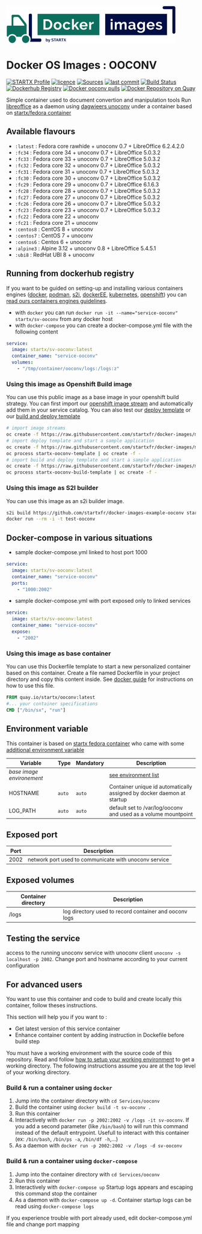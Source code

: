 [![startxfr/docker-images](https://raw.githubusercontent.com/startxfr/docker-images/master/travis/logo-small.svg?sanitize=true)](https://github.com/startxfr/docker-images)

# Docker OS Images : OOCONV

[![STARTX Profile](https://img.shields.io/badge/provider-startx-green.svg)](https://github.com/startxfr) [![licence](https://img.shields.io/github/license/startxfr/docker-images.svg)](https://github.com/startxfr/docker-images) [![Sources](https://img.shields.io/badge/startxfr-docker--images-blue.svg)](https://github.com/startxfr/docker-images/tree/master/Services/ooconv/) [![last commit](https://img.shields.io/github/last-commit/startxfr/docker-images.svg)](https://github.com/startxfr/docker-images) [![Build Status](https://travis-ci.org/startxfr/docker-images.svg?branch=master)](https://travis-ci.org/startxfr/docker-images) [![Dockerhub Registry](https://img.shields.io/docker/build/startx/sv-ooconv.svg)](https://hub.docker.com/r/startx/sv-ooconv) [![Docker ooconv pulls](https://img.shields.io/docker/pulls/startx/sv-ooconv)](https://hub.docker.com/r/startx/sv-ooconv) [![Docker Repository on Quay](https://quay.io/repository/startx/ooconv/status "Docker Repository on Quay")](https://quay.io/repository/startx/ooconv)

Simple container used to document convertion and manipulation tools
Run [libreoffice](https://www.libreoffice.org/) as a daemon using [dagwieers unoconv](https://github.com/dagwieers/unoconv) under a container
based on [startx/fedora container](https://hub.docker.com/r/startx/fedora)

## Available flavours

- `:latest` : Fedora core rawhide + unoconv 0.7 + LibreOffice 6.2.4.2.0
- `:fc34` : Fedora core 34 + unoconv 0.7 + LibreOffice 5.0.3.2
- `:fc33` : Fedora core 33 + unoconv 0.7 + LibreOffice 5.0.3.2
- `:fc32` : Fedora core 32 + unoconv 0.7 + LibreOffice 5.0.3.2
- `:fc31` : Fedora core 31 + unoconv 0.7 + LibreOffice 5.0.3.2
- `:fc30` : Fedora core 30 + unoconv 0.7 + LibreOffice 5.0.3.2
- `:fc29` : Fedora core 29 + unoconv 0.7 + LibreOffice 6.1.6.3
- `:fc28` : Fedora core 28 + unoconv 0.7 + LibreOffice 5.0.3.2
- `:fc27` : Fedora core 27 + unoconv 0.7 + LibreOffice 5.0.3.2
- `:fc26` : Fedora core 26 + unoconv 0.7 + LibreOffice 5.0.3.2
- `:fc23` : Fedora core 23 + unoconv 0.7 + LibreOffice 5.0.3.2
- `:fc22` : Fedora core 22 + unoconv
- `:fc21` : Fedora core 21 + unoconv
- `:centos8` : CentOS 8 + unoconv
- `:centos7` : CentOS 7 + unoconv
- `:centos6` : Centos 6 + unoconv
- `:alpine3` : Alpine 3.12 + unoconv 0.8 + LibreOffice 5.4.5.1
- `:ubi8` : RedHat UBI 8 + unoconv

## Running from dockerhub registry

If you want to be guided on setting-up and installing various containers engines
([docker](https://github.com/startxfr/containers-engines/blob/master/Docker.md),
[podman](https://github.com/startxfr/containers-engines/blob/master/Podman.md),
[s2i](https://github.com/startxfr/containers-engines/blob/master/S2I.md),
[dockerEE](https://github.com/startxfr/containers-engines/blob/master/DockerEE.md),
[kubernetes](https://github.com/startxfr/containers-engines/blob/master/Kubernetes.md),
[openshift](https://github.com/startxfr/containers-engines/blob/master/Openshift.md))
you can [read ours containers engines guidelines](https://github.com/startxfr/containers-engines).

- with `docker` you can run `docker run -it --name="service-ooconv" startx/sv-ooconv` from any docker host
- with `docker-compose` you can create a docker-compose.yml file with the following content

```YAML
service:
  image: startx/sv-ooconv:latest
  container_name: "service-ooconv"
  volumes:
    - "/tmp/container/ooconv/logs:/logs:z"
```

### Using this image as Openshift Build image

You can use this public image as a base image in your openshift build strategy. You can first import
our [openshift image stream](https://raw.githubusercontent.com/startxfr/docker-images/master/Services/ooconv/openshift-imageStreams.yml)
and automatically add them in your service catalog. You can also test our [deploy template](https://raw.githubusercontent.com/startxfr/docker-images/master/Services/ooconv/openshift-template-deploy.yml)
or our [build and deploy template](https://raw.githubusercontent.com/startxfr/docker-images/master/Services/ooconv/openshift-template-build.yml)

```bash
# import image streams
oc create -f https://raw.githubusercontent.com/startxfr/docker-images/master/Services/ooconv/openshift-imageStreams.yml
# import deploy template and start a sample application
oc create -f https://raw.githubusercontent.com/startxfr/docker-images/master/Services/ooconv/openshift-template-deploy.yml
oc process startx-ooconv-template | oc create -f -
# import build and deploy template and start a sample application
oc create -f https://raw.githubusercontent.com/startxfr/docker-images/master/Services/ooconv/openshift-template-build.yml
oc process startx-ooconv-build-template | oc create -f -
```

### Using this image as S2I builder

You can use this image as an s2i builder image.

```bash
s2i build https://github.com/startxfr/docker-images-example-ooconv startx/sv-ooconv test-ooconv
docker run --rm -i -t test-ooconv
```

## Docker-compose in various situations

- sample docker-compose.yml linked to host port 1000

```YAML
service:
  image: startx/sv-ooconv:latest
  container_name: "service-ooconv"
  ports:
    - "1000:2002"
```

- sample docker-compose.yml with port exposed only to linked services

```YAML
service:
  image: startx/sv-ooconv:latest
  container_name: "service-ooconv"
  expose:
    - "2002"
```

### Using this image as base container

You can use this Dockerfile template to start a new personalized container based on this container. Create a file named Dockerfile in your project directory and copy this content inside. See [docker guide](http://docs.docker.com/engine/reference/builder/) for instructions on how to use this file.

```Dockerfile
FROM quay.io/startx/ooconv:latest
#... your container specifications
CMD ["/bin/sx", "run"]
```

## Environment variable

This container is based on [startx fedora container](https://hub.docker.com/r/startx/fedora) who came with
some [additional environment variable](https://github.com/startxfr/docker-images/tree/master/OS#environment-variable)

| Variable                       | Type   | Mandatory | Description                                                                                           |
| ------------------------------ | ------ | --------- | ----------------------------------------------------------------------------------------------------- |
| <i>base image environement</i> |        |           | [see environment list](https://github.com/startxfr/docker-images/tree/master/OS#environment-variable) |
| HOSTNAME                       | `auto` | `auto`    | Container unique id automatically assigned by docker daemon at startup                                |
| LOG_PATH                       | `auto` | `auto`    | default set to /var/log/ooconv and used as a volume mountpoint                                        |

## Exposed port

| Port | Description                                           |
| ---- | ----------------------------------------------------- |
| 2002 | network port used to communicate with unoconv service |

## Exposed volumes

| Container directory | Description                                            |
| ------------------- | ------------------------------------------------------ |
| /logs               | log directory used to record container and ooconv logs |

## Testing the service

access to the running unoconv service with unoconv client `unoconv -s localhost -p 2002`. Change port and hostname according to your current configuration

## For advanced users

You want to use this container and code to build and create locally this container, follow theses instructions.

This section will help you if you want to :

- Get latest version of this service container
- Enhance container content by adding instruction in Dockefile before build step

You must have a working environment with the source code of this repository. Read and follow [how to setup your working environment](https://github.com/startxfr/docker-images#setup-your-working-environment-mandatory) to get a working directory. The following instructions assume you are at the top level of your working directory.

### Build & run a container using `docker`

1. Jump into the container directory with `cd Services/ooconv`
2. Build the container using `docker build -t sv-ooconv .`
3. Run this container
4. Interactively with `docker run -p 2002:2002 -v /logs -it sv-ooconv`. If you add a second parameter (like `/bin/bash`) to will run this command instead of the default entrypoint. Usefull to interact with this container (ex: `/bin/bash`, `/bin/ps -a`, `/bin/df -h`,...)
5. As a daemon with `docker run -p 2002:2002 -v /logs -d sv-ooconv`

### Build & run a container using `docker-compose`

1. Jump into the container directory with `cd Services/ooconv`
2. Run this container
3. Interactively with `docker-compose up` Startup logs appears and escaping this command stop the container
4. As a daemon with `docker-compose up -d`. Container startup logs can be read using `docker-compose logs`

If you experience trouble with port already used, edit docker-compose.yml file and change port mapping
